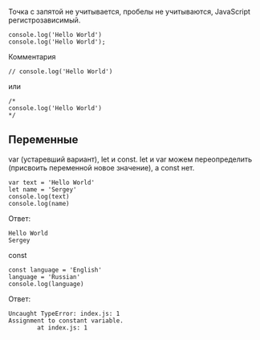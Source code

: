Точка с запятой не учитывается, пробелы не учитываются, JavaScript регистрозависимый.

    console.log('Hello World')
    console.log('Hello World');

Комментария 

    // console.log('Hello World')

 или

    /*
    console.log('Hello World')
    */

## Переменные

var (устаревший вариант), let и const. let и var можем переопределить (присвоить переменной новое значение), а const нет.

    var text = 'Hello World'
    let name = 'Sergey'
    console.log(text)
    console.log(name)

Ответ:

    Hello World
    Sergey

const 

    const language = 'English'
    language = 'Russian'
    console.log(language)

Ответ:

    Uncaught TypeError: index.js: 1
    Assignment to constant variable.
            at index.js: 1

